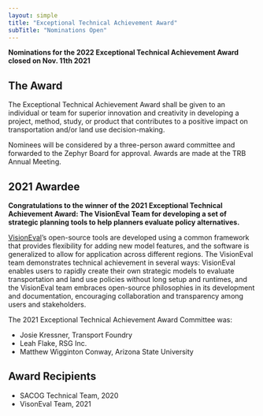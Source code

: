 ```yaml
---
layout: simple
title: "Exceptional Technical Achievement Award"
subTitle: "Nominations Open"
---
```


**Nominations for the 2022 Exceptional Technical Achievement Award closed on Nov. 11th 2021**

## The Award

The Exceptional Technical Achievement Award shall be given to an individual or team for superior innovation and creativity in developing a project, method, study, or product that contributes to a positive impact on transportation and/or land use decision-making.

Nominees will be considered by a three-person award committee and forwarded to the Zephyr Board for approval.  Awards are made at the TRB Annual Meeting.

## 2021 Awardee

**Congratulations to the winner of the 2021 Exceptional Technical Achievement Award: The VisionEval Team for developing a set of strategic planning tools to help planners evaluate policy alternatives.**

[VisionEval](https://visioneval.org)’s open-source tools are developed using a common framework that provides flexibility for adding new model features, and the software is generalized to allow for application across different regions. The VisionEval team demonstrates technical achievement in several ways: VisionEval enables users to rapidly create their own strategic models to evaluate transportation and land use policies without long setup and runtimes, and the VisionEval team embraces open-source philosophies in its development and documentation, encouraging collaboration and transparency among users and stakeholders.

The 2021 Exceptional Technical Achievement Award Committee was:

- Josie Kressner, Transport Foundry
- Leah Flake, RSG Inc.
- Matthew Wigginton Conway, Arizona State University

## Award Recipients

- SACOG Technical Team, 2020  
- VisonEval Team, 2021  
